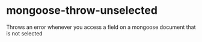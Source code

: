 # mongoose-throw-unselected
Throws an error whenever you access a field on a mongoose document that is not selected
